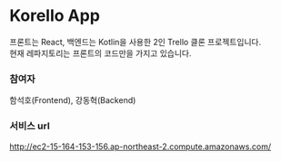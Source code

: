 # Korello App
프론트는 React, 백엔드는 Kotlin을 사용한 2인 Trello 클론 프로젝트입니다.
<br/>
현재 레파지토리는 프론트의 코드만을 가지고 있습니다.

### 참여자
함석호(Frontend), 강동혁(Backend)

### 서비스 url
http://ec2-15-164-153-156.ap-northeast-2.compute.amazonaws.com/

